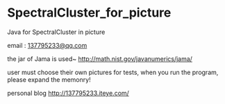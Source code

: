 SpectralCluster_for_picture
===========================

Java for SpectralCluster in picture

email : 137795233@qq.com

the jar of Jama is used~
http://math.nist.gov/javanumerics/jama/


user must choose their own pictures for tests,
when you run the program, please expand the memonry!


personal blog
http://137795233.iteye.com/
 

